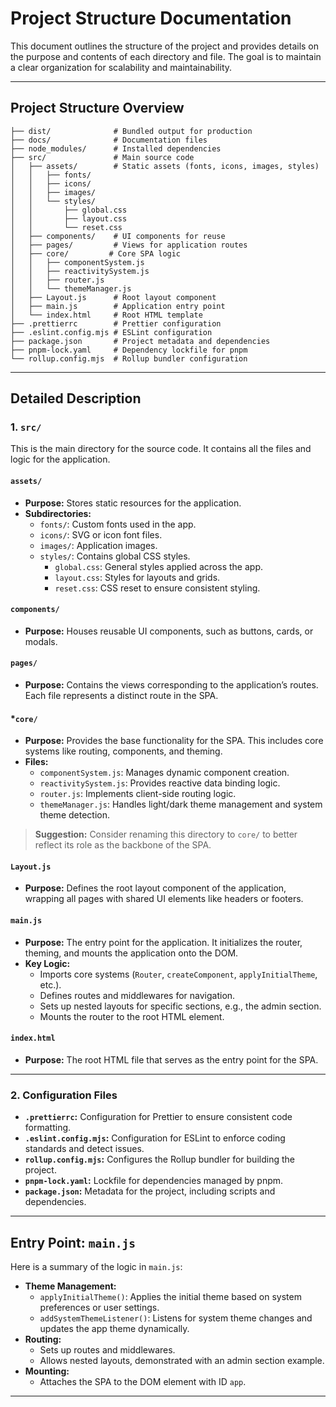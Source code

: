 # Project Structure Documentation

This document outlines the structure of the project and provides details on the purpose and contents of each directory and file. The goal is to maintain a clear organization for scalability and maintainability.

---

## **Project Structure Overview**

```
├── dist/              # Bundled output for production
├── docs/              # Documentation files
├── node_modules/      # Installed dependencies
├── src/               # Main source code
│   ├── assets/        # Static assets (fonts, icons, images, styles)
│   │   ├── fonts/
│   │   ├── icons/
│   │   ├── images/
│   │   └── styles/
│   │       ├── global.css
│   │       ├── layout.css
│   │       └── reset.css
│   ├── components/    # UI components for reuse
│   ├── pages/         # Views for application routes
│   ├── core/         # Core SPA logic
│   │   ├── componentSystem.js
│   │   ├── reactivitySystem.js
│   │   ├── router.js
│   │   └── themeManager.js
│   ├── Layout.js      # Root layout component
│   ├── main.js        # Application entry point
│   └── index.html     # Root HTML template
├── .prettierrc        # Prettier configuration
├── .eslint.config.mjs # ESLint configuration
├── package.json       # Project metadata and dependencies
├── pnpm-lock.yaml     # Dependency lockfile for pnpm
└── rollup.config.mjs  # Rollup bundler configuration
```

---

## **Detailed Description**

### **1. `src/`**

This is the main directory for the source code. It contains all the files and logic for the application.

#### **`assets/`**

- **Purpose:** Stores static resources for the application.
- **Subdirectories:**
  - `fonts/`: Custom fonts used in the app.
  - `icons/`: SVG or icon font files.
  - `images/`: Application images.
  - `styles/`: Contains global CSS styles.
    - `global.css`: General styles applied across the app.
    - `layout.css`: Styles for layouts and grids.
    - `reset.css`: CSS reset to ensure consistent styling.

#### **`components/`**

- **Purpose:** Houses reusable UI components, such as buttons, cards, or modals.

#### **`pages/`**

- **Purpose:** Contains the views corresponding to the application’s routes. Each file represents a distinct route in the SPA.

#### \*`core/`

- **Purpose:** Provides the base functionality for the SPA. This includes core systems like routing, components, and theming.
- **Files:**
  - `componentSystem.js`: Manages dynamic component creation.
  - `reactivitySystem.js`: Provides reactive data binding logic.
  - `router.js`: Implements client-side routing logic.
  - `themeManager.js`: Handles light/dark theme management and system theme detection.

> **Suggestion:** Consider renaming this directory to `core/` to better reflect its role as the backbone of the SPA.

#### **`Layout.js`**

- **Purpose:** Defines the root layout component of the application, wrapping all pages with shared UI elements like headers or footers.

#### **`main.js`**

- **Purpose:** The entry point for the application. It initializes the router, theming, and mounts the application onto the DOM.
- **Key Logic:**
  - Imports core systems (`Router`, `createComponent`, `applyInitialTheme`, etc.).
  - Defines routes and middlewares for navigation.
  - Sets up nested layouts for specific sections, e.g., the admin section.
  - Mounts the router to the root HTML element.

#### **`index.html`**

- **Purpose:** The root HTML file that serves as the entry point for the SPA.

---

### **2. Configuration Files**

- **`.prettierrc`:** Configuration for Prettier to ensure consistent code formatting.
- **`.eslint.config.mjs`:** Configuration for ESLint to enforce coding standards and detect issues.
- **`rollup.config.mjs`:** Configures the Rollup bundler for building the project.
- **`pnpm-lock.yaml`:** Lockfile for dependencies managed by pnpm.
- **`package.json`:** Metadata for the project, including scripts and dependencies.

---

## **Entry Point: `main.js`**

Here is a summary of the logic in `main.js`:

- **Theme Management:**
  - `applyInitialTheme()`: Applies the initial theme based on system preferences or user settings.
  - `addSystemThemeListener()`: Listens for system theme changes and updates the app theme dynamically.
- **Routing:**
  - Sets up routes and middlewares.
  - Allows nested layouts, demonstrated with an admin section example.
- **Mounting:**
  - Attaches the SPA to the DOM element with ID `app`.

---
